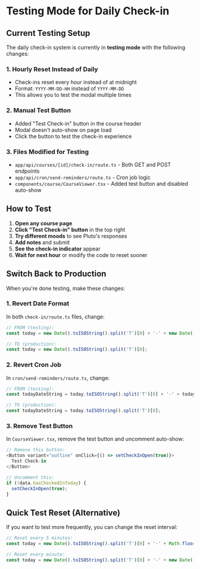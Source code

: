 # Testing Mode for Daily Check-in

## Current Testing Setup

The daily check-in system is currently in **testing mode** with the following changes:

### 1. Hourly Reset Instead of Daily
- Check-ins reset every hour instead of at midnight
- Format: `YYYY-MM-DD-HH` instead of `YYYY-MM-DD`
- This allows you to test the modal multiple times

### 2. Manual Test Button
- Added "Test Check-in" button in the course header
- Modal doesn't auto-show on page load
- Click the button to test the check-in experience

### 3. Files Modified for Testing
- `app/api/courses/[id]/check-in/route.ts` - Both GET and POST endpoints
- `app/api/cron/send-reminders/route.ts` - Cron job logic
- `components/course/CourseViewer.tsx` - Added test button and disabled auto-show

## How to Test

1. **Open any course page**
2. **Click "Test Check-in" button** in the top right
3. **Try different moods** to see Pluto's responses
4. **Add notes** and submit
5. **See the check-in indicator** appear
6. **Wait for next hour** or modify the code to reset sooner

## Switch Back to Production

When you're done testing, make these changes:

### 1. Revert Date Format
In both `check-in/route.ts` files, change:
```typescript
// FROM (testing):
const today = new Date().toISOString().split('T')[0] + '-' + new Date().getHours();

// TO (production):
const today = new Date().toISOString().split('T')[0];
```

### 2. Revert Cron Job
In `cron/send-reminders/route.ts`, change:
```typescript
// FROM (testing):
const todayDateString = today.toISOString().split('T')[0] + '-' + today.getHours();

// TO (production):
const todayDateString = today.toISOString().split('T')[0];
```

### 3. Remove Test Button
In `CourseViewer.tsx`, remove the test button and uncomment auto-show:
```typescript
// Remove this button:
<Button variant="outline" onClick={() => setCheckInOpen(true)}>
  Test Check-in
</Button>

// Uncomment this:
if (!data.hasCheckedInToday) {
  setCheckInOpen(true);
}
```

## Quick Test Reset (Alternative)

If you want to test more frequently, you can change the reset interval:

```typescript
// Reset every 5 minutes:
const today = new Date().toISOString().split('T')[0] + '-' + Math.floor(new Date().getMinutes() / 5);

// Reset every minute:
const today = new Date().toISOString().split('T')[0] + '-' + new Date().getMinutes();
```
